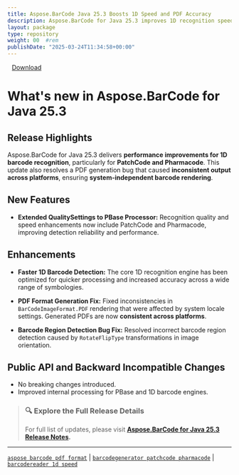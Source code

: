 ```yaml
---
title: Aspose.BarCode Java 25.3 Boosts 1D Speed and PDF Accuracy
description: Aspose.BarCode for Java 25.3 improves 1D recognition speed, enhances PatchCode and Pharmacode support, and fixes platform-specific PDF generation issues
layout: package
type: repository
weight: 00	#rem
publishDate: "2025-03-24T11:34:58+00:00"
---
```


<div class="downloadandnotes">
<a title="Download Zip Package of Aspose.BarCode v25.3" href="https://releases.aspose.com/java/repo/com/aspose/aspose-barcode/25.3/aspose-barcode-25.3-java.zip" class="btn btn-primary dwnam3"><i class="glyphicon glyphicon-download-alt" style="padding-right:10px"></i> Download</a></div>

# What's new in Aspose.BarCode for Java 25.3

## Release Highlights

Aspose.BarCode for Java 25.3 delivers **performance improvements for 1D barcode recognition**, particularly for **PatchCode and Pharmacode**. This update also resolves a PDF generation bug that caused **inconsistent output across platforms**, ensuring **system-independent barcode rendering**.

## New Features

- **Extended QualitySettings to PBase Processor:**
  Recognition quality and speed enhancements now include PatchCode and Pharmacode, improving detection reliability and performance.

## Enhancements

- **Faster 1D Barcode Detection:**
  The core 1D recognition engine has been optimized for quicker processing and increased accuracy across a wide range of symbologies.

- **PDF Format Generation Fix:**
  Fixed inconsistencies in `BarCodeImageFormat.PDF` rendering that were affected by system locale settings. Generated PDFs are now **consistent across platforms**.

- **Barcode Region Detection Bug Fix:**
  Resolved incorrect barcode region detection caused by `RotateFlipType` transformations in image orientation.

## Public API and Backward Incompatible Changes

- No breaking changes introduced.
- Improved internal processing for PBase and 1D barcode engines.

> ### 🔍 Explore the Full Release Details
>
> For full list of updates, please visit **[Aspose.BarCode for Java 25.3 Release Notes](https://releases.aspose.com/barcode/java/release-notes/2025/aspose-barcode-for-java-25-3-release-notes/).**

---

[`aspose barcode pdf format`](https://search.aspose.com/q/aspose-barcode-pdf-format.html) | [`barcodegenerator patchcode pharmacode`](https://search.aspose.com/q/barcodegenerator-patchcode-pharmacode.html) | [`barcodereader 1d speed`](https://search.aspose.com/q/barcodereader-1d-speed.html)
